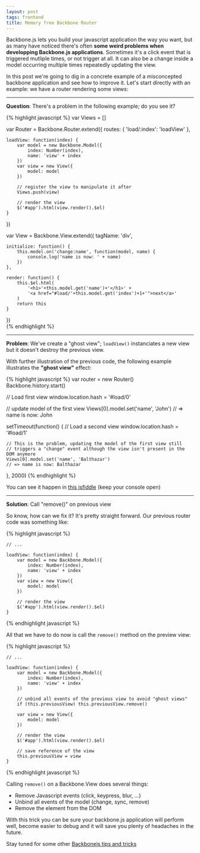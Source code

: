 ```yaml
---
layout: post
tags: frontend
title: Memory free Backbone Router
---
```



Backbone.js lets you build your javascript application the way you want, 
but as many have noticed there's often __some weird problems when developping Backbone.js
applications__. Sometimes it's a click event that is triggered mutliple
times, or not trigger at all. It can also be a change inside a model occurring multiple times repeatedly updating the view.

In this post we're going to dig in a concrete example of a misconcepted backbone application and see how to
improve it. Let's start directly with an example: we have a router rendering some views:

<hr/>

__Question__: There's a problem in the following example; do you see it?

{% highlight javascript %}
var Views = []

var Router = Backbone.Router.extend({
    routes: {
        'load/:index': 'loadView'
    },

    loadView: function(index) {
        var model = new Backbone.Model({
            index: Number(index),
            name: 'view' + index
        })
        var view = new View({
            model: model
        })

        // register the view to manipulate it after
        Views.push(view)

        // render the view
        $('#app').html(view.render().$el)
    }
})

var View = Backbone.View.extend({
    tagName: 'div',
    
    initialize: function() {
        this.model.on('change:name', function(model, name) {
            console.log('name is now: ' + name)
        })
    },
            
    render: function() {
        this.$el.html(
            '<h1>'+this.model.get('name')+'</h1>' +
            '<a href="#load/'+this.model.get('index')+1+'">next</a>'
        )
        return this
    }
})    
{% endhighlight %}

<hr/>
    
__Problem__: We've create a "ghost view"; `loadView()` instanciates a new view but it doesn't destroy the previous view.

With further illustration of the previous code, the following example illustrates the __"ghost view"__ effect:

{% highlight javascript %}
var router = new Router()
Backbone.history.start()

// Load first view
window.location.hash = '#load/0'

// update model of the first view
Views[0].model.set('name', 'John') 
// => name is now: John
    
setTimeout(function() {
    // Load a second view
    window.location.hash = '#load/1'

    // This is the problem, updating the model of the first view still
    // triggers a "change" event although the view isn't present in the DOM anymore
    Views[0].model.set('name', 'Balthazar')
    // => name is now: Balthazar
}, 2000)
{% endhighlight %}

You can see it happen in [this jsfiddle](http://jsfiddle.net/NprJr/) (keep your console open)

<hr/>

__Solution__: Call "remove()" on previous view

So know, how can we fix it? It's pretty straight forward. Our previous router code was something like:

{% highlight javascript %}

    // ...

    loadView: function(index) {
        var model = new Backbone.Model({
            index: Number(index),
            name: 'view' + index
        })
        var view = new View({
            model: model
        })

        // render the view
        $('#app').html(view.render().$el)
    }
{% endhighlight javascript %}


All that we have to do now is call the `remove()` method on the preview view:

{% highlight javascript %}

    // ...

    loadView: function(index) {
        var model = new Backbone.Model({
            index: Number(index),
            name: 'view' + index
        })

        // unbind all events of the previous view to avoid "ghost views"
        if (this.previousView) this.previousView.remove()

        var view = new View({
            model: model
        })

        // render the view
        $('#app').html(view.render().$el)

        // save reference of the view
        this.previousView = view
    }
{% endhighlight javascript %}


Calling `remove()` on a Backbone.View does several things:

- Remove Javascript events (click, keypress, blur, ...)
- Unbind all events of the model (change, sync, remove)
- Remove the element from the DOM


With this trick you can be sure your backbone.js application will perform well, become easier to debug and it will save you plenty of headaches in the future.

Stay tuned for some other [Backbonejs tips and tricks](http://jules.boussekeyt.org/2012/backbonejs-tips-tricks.html)
